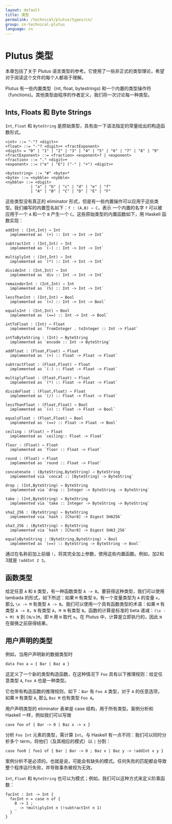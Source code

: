 ```yaml
---
layout: default
title: 类型
permalink: /technical/plutus/types/cn/
group: cn-technical-plutus
language: cn
---
```

<!-- Reviewed at 25dc86c0fd9741b2f1c59d3a594c48844bbc73f5 -->

# Plutus 类型

本章包括了关于 Plutus 语言类型的参考。它使用了一些非正式的类型理论，希望对于阅读这个文件的每个人都易于理解。

Plutus 有一些内置类型（int, float, bytestrings) 和一个内置的类型操作符（functions)。其他类型由程序的作者定义，我们将一次讨论每一种类型。


## Ints, Floats 和 Byte Strings

`Int`, `Float` 和 `ByteString` 是原始类型，具有由一下语法指定的常量给出的构造函数形式。


    <int> ::= "-"? <digit>+
    <float> ::= "-"? <digit>+ <fractExponent>
    <digit> = "0" | "1" | "2" | "3" | "4" | "5" | "6" | "7" | "8" | "9"
    <fractExponent> ::= <fraction> <exponent>? | <exponent>
    <fraction> ::= "." <digit>+
    <exponent> ::= ("e" | "E") ("-" | "+") <digit>+

    <bytestring> ::= "#" <byte>*
    <byte> ::= <nybble> <nybble>
    <nybble> ::= <digit>
               | "a" | "b" | "c" | "d" | "e" | "f"
               | "A" | "B" | "C" | "D" | "E" | "F"

这些类型没有真正的 eliminator 形式，但是有一些内置操作可以应用于这些类型。我们编写的内置签名如下：`f : (A,B) ⇀ C`，表示 一个内置的名字 `f` 可以被应用于一个 `A` 和一个 `B` 产生一个 `C`。这些原始类型的内置函数如下，用 Haskell 函数实现：

    addInt : (Int,Int) ⇀ Int
      implemented as `(+) :: Int -> Int -> Int`

    subtractInt : (Int,Int) ⇀ Int
      implemented as `(-) :: Int -> Int -> Int`

    multiplyInt : (Int,Int) ⇀ Int
      implemented as `(*) :: Int -> Int -> Int`

    divideInt : (Int,Int) ⇀ Int
      implemented as `div :: Int -> Int -> Int`

    remainderInt : (Int,Int) ⇀ Int
      implemented as `(%) :: Int -> Int -> Int`

    lessThanInt : (Int,Int) ⇀ Bool
      implemented as `(<) :: Int -> Int -> Bool`

    equalsInt : (Int,Int) ⇀ Bool
      implemented as `(==) :: Int -> Int -> Bool`

    intToFloat : (Int) ⇀ Float
      implemented as `fromInteger . toInteger :: Int -> Float`

    intToByteString : (Int) ⇀ ByteString
      implemented as `encode :: Int -> ByteString`

    addFloat : (Float,Float) ⇀ Float
      implemented as `(+) :: Float -> Float -> Float`

    subtractFloat : (Float,Float) ⇀ Float
      implemented as `(-) :: Float -> Float -> Float`

    multiplyFloat : (Float,Float) ⇀ Float
      implemented as `(*) :: Float -> Float -> Float`

    divideFloat : (Float,Float) ⇀ Float
      implemented as `(/) :: Float -> Float -> Float`

    lessThanFloat : (Float,Float) ⇀ Bool
      implemented as `(<) :: Float -> Float -> Bool`

    equalsFloat : (Float,Float) ⇀ Bool
      implemented as `(==) :: Float -> Float -> Bool`

    ceiling : (Float) ⇀ Float
      implemented as `ceiling:: Float -> Float`

    floor : (Float) ⇀ Float
      implemented as `floor :: Float -> Float`

    round : (Float) ⇀ Float
      implemented as `round :: Float -> Float`

    concatenate : (ByteString,ByteString) ⇀ ByteString
      implemented via `concat :: [ByteString] -> ByteString`

    drop : (Int,ByteString) ⇀ ByteString
      implemented via `drop :: Integer -> ByteString -> ByteString`

    take : (Int,ByteString) ⇀ ByteString
      implemented via `take :: Integer -> ByteString -> ByteString`

    sha2_256 : (ByteString) ⇀ ByteString
      implemented via `hash : [Char8] -> Digest SHA256`

    sha3_256 : (ByteString) ⇀ ByteString
      implemented via `hash : [Char8] -> Digest SHA3_256`

    equalsByteString : (ByteString,ByteString) ⇀ Bool
      implemented as `(==) :: ByteString -> ByteString -> Bool`

通过在名称前加上前缀 `!`，将其完全加上参数，使用这些内置函数。例如，加2和3就是 `!addInt 2 3`。

## 函数类型

给定任意 `A` 和 `B` 类型，有一种函数类型 `A -> B`。要获得这种类型，我们可以使用 lambada 的形式，如下所述：如果 `M` 有类型 `B`，有一个变量类型为 `A` 的变量 `x`，那么 `\x -> M` 有类型 `A -> B`。我们可以使用一个具有函数类型的术语：如果 `M` 有类型 `A -> B`，`N` 有类型 `A`，`M N` 有类型 `B`。函数的计算是标准的 beta 递减：`(\x -> M) N` 到 `[N/x]M`，即 `M` 用 `N` 取代 `x`。在 Plutus 中，计算是立即执行的，因此 `N` 在替换之前获得结果。

## 用户声明的类型

例如，当用户声明新的数据类型时

    data Foo a = { Bar | Baz a }

这定义了一个新的类型构造函数，在这种情况下 `Foo` 具有以下推理规则：给定任意类型 `A`, `Foo A` 也是一种类型。

它也带有构造函数的推理规则，如下：`Bar` 有 `Foo A` 类型，对于 `A` 的任意选项，如果 `M` 有类型 `A`, 那么 `Baz M` 也有类型 `Foo A`。

用户声明类型的 eliminator 表单是 case 结构，用于所有类型。案例分析和 Haskell 一样，例如我们可以写做

    case foo of { Bar -> 0 | Baz x -> x }

分析 `Foo Int` 元素的类型，需计算 `Int`。与 Haskell 有一点不同：我们可以同时分析多个 term，将他们（及其相应的模式）以 `|` 分割：

    case foo0 | foo1 of { Bar | Bar -> 0 ; Baz x | Baz y -> !addInt x y }

案例分析不是必须的。也就是说，可能会有缺失的模式。任何失败的匹配都会导致整个程序运行失败，并导致事务被视为无效。

`Int`, `Float` 和 `ByteString` 也可以为模式；例如，我们可以这种方式来定义阶乘函数：


    facInt : Int -> Int {
      facInt n = case n of {
        0 -> 1 ;
        _ -> !multiplyInt n (!subtractInt n 1)
      }
    }
